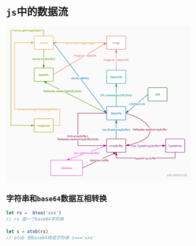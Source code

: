 # `js`中的数据流

![js二进制数据相互转换](../assets/images/data-type.png)

## 字符串和`base64`数据互相转换
```js
let rs =  btoa('xxx')
// rs 是一个base64字符串

let s = atob(rs)
// atob 把base64转成字符串 s==='xxx'
```
